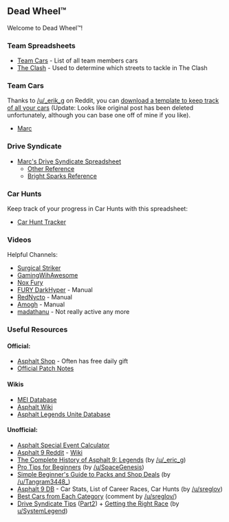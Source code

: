 ## Dead Wheel™

Welcome to Dead Wheel™!

### Team Spreadsheets

- [Team Cars](https://docs.google.com/spreadsheets/d/1dRciotF9lCFHRchBnFl_HH2Z9RLyDK-QayuPoW-MFOo/edit) - List of all team members cars
- [The Clash](https://docs.google.com/spreadsheets/d/15RUdz9yw_uk-FcH7bHmBDHrtVjjJCTlnWv_AKV6we9I/edit) - Used to determine which streets to tackle in The Clash

### Team Cars

Thanks to [/u/_erik_g](https://www.reddit.com/user/_erik_g/) on Reddit, you can [download a template to keep track of all your cars](https://www.reddit.com/r/Asphalt9/comments/u889a3/if_you_want_an_asphalt_9_spreadsheet_to_call_your/) (Update: Looks like original post has been deleted unfortunately, although you can base one off of mine if you like).

- [Marc](https://docs.google.com/spreadsheets/d/1kVYfaFWGD7GY_2VLsWyyGLBZXhtZvIFLeiKw1SjKliU/edit)

### Drive Syndicate

- [Marc's Drive Syndicate Spreadsheet](https://docs.google.com/spreadsheets/d/1VrsOp0_LBET4oubuGNLQyrbA1UyJ0YPEBSQQx3-Bxp8/edit)
  - [Other Reference](https://docs.google.com/spreadsheets/d/1dFSnXqK8CSMXHSaPNMrduk5P8r0BFxywGyLEuonDQHA/edit?gid=1443129336#gid=1443129336)
  - [Bright Sparks Reference](https://docs.google.com/spreadsheets/d/1Y_JGe_r69zeZZJtGePbKvJYKIacI_9TXBKwIVdsEASo/htmlview)

### Car Hunts

Keep track of your progress in Car Hunts with this spreadsheet:

* [Car Hunt Tracker](https://docs.google.com/spreadsheets/d/1_XvJVji6WsKgp4W0_KUxR-p2mfDiT5dZXGrxXevgDDo/edit?usp=sharing)

### Videos

Helpful Channels:


- [Surgical Striker](https://www.youtube.com/@SurgicalStrikerIND/videos)
- [GamingWihAwesome](https://www.youtube.com/@GamingWithAwesome/videos)
- [Nox Fury](https://www.youtube.com/@NoxFury/videos)
- [FURY DarkHyper](https://www.youtube.com/@DarkHyper/videos) - Manual
- [RedNycto](https://www.youtube.com/@RedNycto/videos) - Manual
- [Amogh](https://www.youtube.com/@Amogh0102/videos) - Manual
- [madathanu](https://www.youtube.com/@madathanu/videos) - Not really active any more

### Useful Resources

#### Official:

- [Asphalt Shop](https://shop.gameloft.com/games/Asphalt_Unite) - Often has free daily gift
- [Official Patch Notes](https://asphaltlegends.com/news/alu-patch-notes)

#### Wikis

- [MEI Database](https://mei-a9.info/)
- [Asphalt Wiki](https://asphalt.fandom.com/wiki/Asphalt_9:_Legends)
- [Asphalt Legends Unite Database](https://asphalt9.info/)

#### Unofficial:

- [Asphalt Special Event Calculator](https://alu-events.info/)
- [Asphalt 9 Reddit](https://www.reddit.com/r/Asphalt9/) - [Wiki](https://www.reddit.com/r/Asphalt9/wiki/index/)
- [The Complete History of Asphalt 9: Legends](https://docs.google.com/spreadsheets/d/1O10MLoOS6LRw-u0UpCsO9gBhcNHIX1Wjda8MS8LPJC0/edit) (by [/u/_eric_g](https://www.reddit.com/user/_erik_g/))
- [Pro Tips for Beginners](https://www.reddit.com/r/Asphalt9/comments/gzljai/pro_tips_for_beginners/) (by [/u/SpaceGenesis](https://www.reddit.com/u/SpaceGenesis/))
- [Simple Beginner's Guide to Packs and Shop Deals](https://www.reddit.com/r/Asphalt9/comments/lubxi3/simple_beginners_guide_to_packs_and_shop_deals/) (by [/u/Tangram3448\_](https://www.reddit.com/u/Tangram3448_/))
- [Asphalt 9 DB](https://www.reddit.com/r/Asphalt9/comments/y7wqhm/my_asphalt_9_database_shared_on_google_drive_incl/) - Car Stats, List of Career Races, Car Hunts (by [/u/sreglov](https://www.reddit.com/user/sreglov/))
- [Best Cars from Each Category](https://www.reddit.com/r/Asphalt9/comments/tt05gy/new_player_is_there_a_tier_list_of_best_cars_from/) (comment by [/u/sreglov/](https://www.reddit.com/u/sreglov/))
- [Drive Syndicate Tips](https://www.reddit.com/r/Asphalt9/comments/zo8xab/ds6_drive_syndicate_6_bestoptimal_max_sc_coins/) ([Part2](https://www.reddit.com/r/Asphalt9/comments/zp755g/ds6_drive_syndicate_6_part_2_foothold_missions/)) + [Getting the Right Race](https://www.reddit.com/r/Asphalt9/comments/zo9h0j/ds6_drive_syndicate_6_getting_the_right_race/) (by [u/SystemLegend](https://www.reddit.com/user/SystemLegend/))
